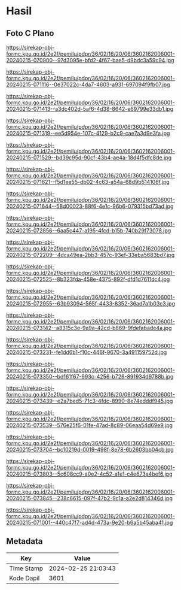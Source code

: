 # Hasil

## Foto C Plano

https://sirekap-obj-formc.kpu.go.id/2e2f/pemilu/pdpr/36/02/16/20/06/3602162006001-20240215-070900--97d3095e-bfd2-4f67-bae5-d9bdc3a59c94.jpg

https://sirekap-obj-formc.kpu.go.id/2e2f/pemilu/pdpr/36/02/16/20/06/3602162006001-20240215-071116--0e37022c-4da7-4603-a931-697094f9fb07.jpg

https://sirekap-obj-formc.kpu.go.id/2e2f/pemilu/pdpr/36/02/16/20/06/3602162006001-20240215-071413--a3dc402d-5af6-4d38-8642-e69799e33db1.jpg

https://sirekap-obj-formc.kpu.go.id/2e2f/pemilu/pdpr/36/02/16/20/06/3602162006001-20240215-071319--ee5d954e-107c-4129-b2c9-cae7a3d9e3fa.jpg

https://sirekap-obj-formc.kpu.go.id/2e2f/pemilu/pdpr/36/02/16/20/06/3602162006001-20240215-071529--bd39c95d-90cf-43b4-ae4a-18d4f5dfc8de.jpg

https://sirekap-obj-formc.kpu.go.id/2e2f/pemilu/pdpr/36/02/16/20/06/3602162006001-20240215-071621--f5d1ee55-db02-4c63-a54a-68d9b514106f.jpg

https://sirekap-obj-formc.kpu.go.id/2e2f/pemilu/pdpr/36/02/16/20/06/3602162006001-20240215-071644--58d00023-88f6-4e1c-96b6-079315bd73ad.jpg

https://sirekap-obj-formc.kpu.go.id/2e2f/pemilu/pdpr/36/02/16/20/06/3602162006001-20240215-072856--6aa5c447-a195-4fcd-b15b-740b29f73078.jpg

https://sirekap-obj-formc.kpu.go.id/2e2f/pemilu/pdpr/36/02/16/20/06/3602162006001-20240215-072209--4dca49ea-2bb3-457c-93ef-33eba5683bd7.jpg

https://sirekap-obj-formc.kpu.go.id/2e2f/pemilu/pdpr/36/02/16/20/06/3602162006001-20240215-072525--8b323fda-458e-4375-892f-dfd1d7611dc4.jpg

https://sirekap-obj-formc.kpu.go.id/2e2f/pemilu/pdpr/36/02/16/20/06/3602162006001-20240215-072955--63b93094-565f-4433-8352-36ad7a1b03c3.jpg

https://sirekap-obj-formc.kpu.go.id/2e2f/pemilu/pdpr/36/02/16/20/06/3602162006001-20240215-073142--a8315c3e-9a9a-42cd-b869-9fdefabade4a.jpg

https://sirekap-obj-formc.kpu.go.id/2e2f/pemilu/pdpr/36/02/16/20/06/3602162006001-20240215-073231--fe1dd6b1-f10c-446f-9670-3a491159752d.jpg

https://sirekap-obj-formc.kpu.go.id/2e2f/pemilu/pdpr/36/02/16/20/06/3602162006001-20240215-073350--bd161f67-993c-4256-b726-891934d9788b.jpg

https://sirekap-obj-formc.kpu.go.id/2e2f/pemilu/pdpr/36/02/16/20/06/3602162006001-20240215-073439--e2a7bed5-71c3-4fdc-8990-8e74edddf945.jpg

https://sirekap-obj-formc.kpu.go.id/2e2f/pemilu/pdpr/36/02/16/20/06/3602162006001-20240215-073539--576e25f6-01fe-47ad-8c89-06eaa54d69e9.jpg

https://sirekap-obj-formc.kpu.go.id/2e2f/pemilu/pdpr/36/02/16/20/06/3602162006001-20240215-073704--bc10219d-0019-498f-8e78-6b2603bb04cb.jpg

https://sirekap-obj-formc.kpu.go.id/2e2f/pemilu/pdpr/36/02/16/20/06/3602162006001-20240215-073803--5c608cc9-a0e2-4c52-a1e1-c4e673a4bef6.jpg

https://sirekap-obj-formc.kpu.go.id/2e2f/pemilu/pdpr/36/02/16/20/06/3602162006001-20240215-073845--238c6615-097f-47b2-9c1a-a2e2d814346d.jpg

https://sirekap-obj-formc.kpu.go.id/2e2f/pemilu/pdpr/36/02/16/20/06/3602162006001-20240215-071001--440c47f7-ad4d-473a-9e20-b6a5b45aba41.jpg


## Metadata

| Key        | Value               |
| ---------- | ------------------- |
| Time Stamp | 2024-02-25 21:03:43 |
| Kode Dapil | 3601                |



